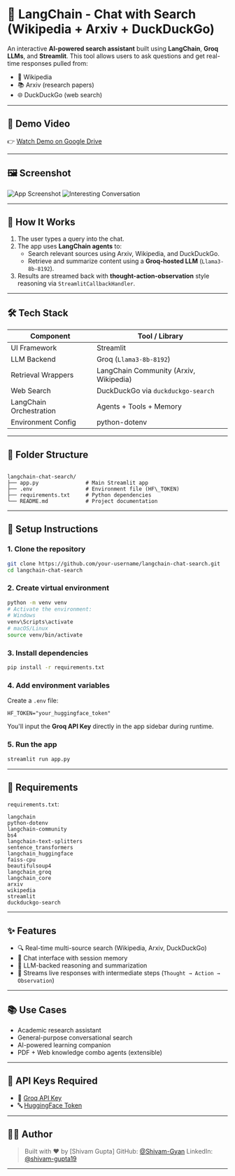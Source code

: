 # 🤖 LangChain - Chat with Search (Wikipedia + Arxiv + DuckDuckGo)

An interactive **AI-powered search assistant** built using **LangChain**, **Groq LLMs**, and **Streamlit**. This tool allows users to ask questions and get real-time responses pulled from:
- 🧠 Wikipedia  
- 📚 Arxiv (research papers)  
- 🌐 DuckDuckGo (web search)

---

## 🎥 Demo Video

👉 [Watch Demo on Google Drive](https://drive.google.com/file/d/13O07_ogovTOHM3jm_JCvm8Z-6fhmAMZJ/view)

---

## 🖼️ Screenshot

![App Screenshot](https://drive.google.com/uc?export=view&id=1ecOkOmGd-e1gI905UEvIC2CUhHTZ292h)
![Interesting Conversation](https://drive.google.com/file/d/1U4oq0EztUnBhTIMfT7TY4QxgR9yasUUq/view?usp=sharing)


---

## 🧠 How It Works

1. The user types a query into the chat.
2. The app uses **LangChain agents** to:
   - Search relevant sources using Arxiv, Wikipedia, and DuckDuckGo.
   - Retrieve and summarize content using a **Groq-hosted LLM** (`Llama3-8b-8192`).
3. Results are streamed back with **thought-action-observation** style reasoning via `StreamlitCallbackHandler`.

---

## 🛠️ Tech Stack

| Component            | Tool / Library                          |
|----------------------|------------------------------------------|
| UI Framework         | Streamlit                                |
| LLM Backend          | Groq (`Llama3-8b-8192`)                  |
| Retrieval Wrappers   | LangChain Community (Arxiv, Wikipedia)   |
| Web Search           | DuckDuckGo via `duckduckgo-search`       |
| LangChain Orchestration | Agents + Tools + Memory               |
| Environment Config   | python-dotenv                            |

---

## 📁 Folder Structure

```

langchain-chat-search/
├── app.py               # Main Streamlit app
├── .env                 # Environment file (HF\_TOKEN)
├── requirements.txt     # Python dependencies
└── README.md            # Project documentation

````

---

## 🧪 Setup Instructions

### 1. Clone the repository

```bash
git clone https://github.com/your-username/langchain-chat-search.git
cd langchain-chat-search
````

### 2. Create virtual environment

```bash
python -m venv venv
# Activate the environment:
# Windows
venv\Scripts\activate
# macOS/Linux
source venv/bin/activate
```

### 3. Install dependencies

```bash
pip install -r requirements.txt
```

### 4. Add environment variables

Create a `.env` file:

```env
HF_TOKEN="your_huggingface_token"
```

You'll input the **Groq API Key** directly in the app sidebar during runtime.

### 5. Run the app

```bash
streamlit run app.py
```

---

## 🧰 Requirements

`requirements.txt`:

```
langchain
python-dotenv
langchain-community
bs4
langchain-text-splitters
sentence_transformers
langchain_huggingface
faiss-cpu
beautifulsoup4
langchain_groq
langchain_core
arxiv
wikipedia
streamlit
duckduckgo-search
```

---

## ✨ Features

* 🔍 Real-time multi-source search (Wikipedia, Arxiv, DuckDuckGo)
* 💬 Chat interface with session memory
* 🧠 LLM-backed reasoning and summarization
* 🔁 Streams live responses with intermediate steps (`Thought → Action → Observation`)

---

## 📚 Use Cases

* Academic research assistant
* General-purpose conversational search
* AI-powered learning companion
* PDF + Web knowledge combo agents (extensible)

---

## 🔐 API Keys Required

* 🧠 [Groq API Key](https://console.groq.com/)
* 🔤 [HuggingFace Token](https://huggingface.co/settings/tokens)

---

## 🧑‍💻 Author

> Built with ❤️ by \[Shivam Gupta]
> GitHub: [@Shivam-Gyan](https://github.com/Shivam-Gyan/Search_Agent)
> LinkedIn: [@shivam-gupta19](https://www.linkedin.com/in/shivam-gupta19/)

---

